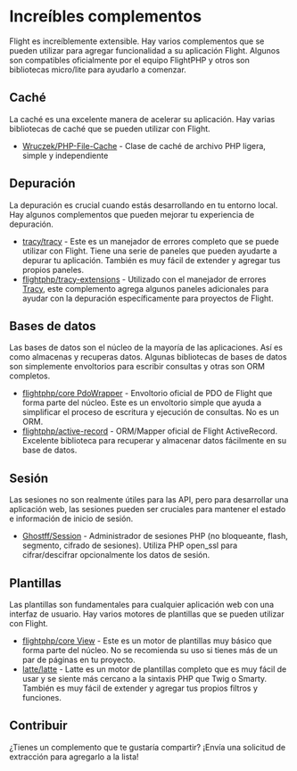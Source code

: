 # Increíbles complementos

Flight es increíblemente extensible. Hay varios complementos que se pueden utilizar para agregar funcionalidad a su aplicación Flight. Algunos son compatibles oficialmente por el equipo FlightPHP y otros son bibliotecas micro/lite para ayudarlo a comenzar.

## Caché

La caché es una excelente manera de acelerar su aplicación. Hay varias bibliotecas de caché que se pueden utilizar con Flight.

- [Wruczek/PHP-File-Cache](/awesome-plugins/php-file-cache) - Clase de caché de archivo PHP ligera, simple y independiente

## Depuración

La depuración es crucial cuando estás desarrollando en tu entorno local. Hay algunos complementos que pueden mejorar tu experiencia de depuración.

- [tracy/tracy](/awesome-plugins/tracy) - Este es un manejador de errores completo que se puede utilizar con Flight. Tiene una serie de paneles que pueden ayudarte a depurar tu aplicación. También es muy fácil de extender y agregar tus propios paneles.
- [flightphp/tracy-extensions](/awesome-plugins/tracy-extensions) - Utilizado con el manejador de errores [Tracy](/awesome-plugins/tracy), este complemento agrega algunos paneles adicionales para ayudar con la depuración específicamente para proyectos de Flight.

## Bases de datos

Las bases de datos son el núcleo de la mayoría de las aplicaciones. Así es como almacenas y recuperas datos. Algunas bibliotecas de bases de datos son simplemente envoltorios para escribir consultas y otras son ORM completos.

- [flightphp/core PdoWrapper](/awesome-plugins/pdo-wrapper) - Envoltorio oficial de PDO de Flight que forma parte del núcleo. Este es un envoltorio simple que ayuda a simplificar el proceso de escritura y ejecución de consultas. No es un ORM.
- [flightphp/active-record](/awesome-plugins/active-record) - ORM/Mapper oficial de Flight ActiveRecord. Excelente biblioteca para recuperar y almacenar datos fácilmente en su base de datos.

## Sesión

Las sesiones no son realmente útiles para las API, pero para desarrollar una aplicación web, las sesiones pueden ser cruciales para mantener el estado e información de inicio de sesión.

- [Ghostff/Session](/awesome-plugins/session) - Administrador de sesiones PHP (no bloqueante, flash, segmento, cifrado de sesiones). Utiliza PHP open_ssl para cifrar/descifrar opcionalmente los datos de sesión.

## Plantillas

Las plantillas son fundamentales para cualquier aplicación web con una interfaz de usuario. Hay varios motores de plantillas que se pueden utilizar con Flight.

- [flightphp/core View](/learn#views) - Este es un motor de plantillas muy básico que forma parte del núcleo. No se recomienda su uso si tienes más de un par de páginas en tu proyecto.
- [latte/latte](/awesome-plugins/latte) - Latte es un motor de plantillas completo que es muy fácil de usar y se siente más cercano a la sintaxis PHP que Twig o Smarty. También es muy fácil de extender y agregar tus propios filtros y funciones.

## Contribuir

¿Tienes un complemento que te gustaría compartir? ¡Envía una solicitud de extracción para agregarlo a la lista!